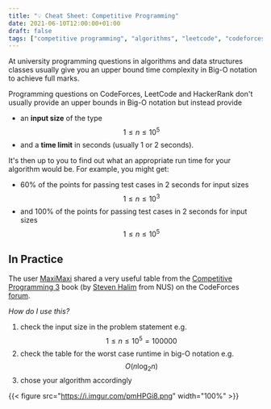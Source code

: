 ```yaml
---
title: "💡 Cheat Sheet: Competitive Programming"
date: 2021-06-10T12:00:00+01:00
draft: false
tags: ["competitive programming", "algorithms", "leetcode", "codeforces", "hackerrank", "time complexities"]
---
```


At university programming questions in algorithms and data structures classes usually give you an upper bound time complexity in Big-O notation to achieve full marks.

Programming questions on CodeForces, LeetCode and HackerRank don't usually provide an upper bounds in Big-O notation but instead provide

* an **input size** of the type $$1 \leq n \leq 10^5$$ 
* and a **time limit** in seconds (usually 1 or 2 seconds).

It's then up to you to find out what an appropriate run time for your algorithm would be. For example, you might get:

* 60% of the points for passing test cases in 2 seconds for input sizes $$1 \leq n \leq 10^3$$
* and 100% of the points for passing test cases in 2 seconds for input sizes $$1 \leq n \leq 10^5$$

## In Practice

The user [MaxiMaxi](https://codeforces.com/profile/maximaxi) shared a very useful table from the [Competitive Programming 3](https://www.amazon.co.uk/Competitive-Programming-3/dp/B00FG8MNN8) book (by [Steven Halim](https://www.comp.nus.edu.sg/~stevenha/) from NUS) on the CodeForces [forum](https://codeforces.com/blog/entry/21772).

_How do I use this?_

1. check the input size in the problem statement e.g. $$1 \leq n \leq 10^5 = 100000$$
2. check the table for the worst case runtime in big-O notation e.g.
$$O(n\log_2n)$$
3. chose your algorithm accordingly

{{< figure src="https://i.imgur.com/pmHPGi8.png" width="100%" >}}
